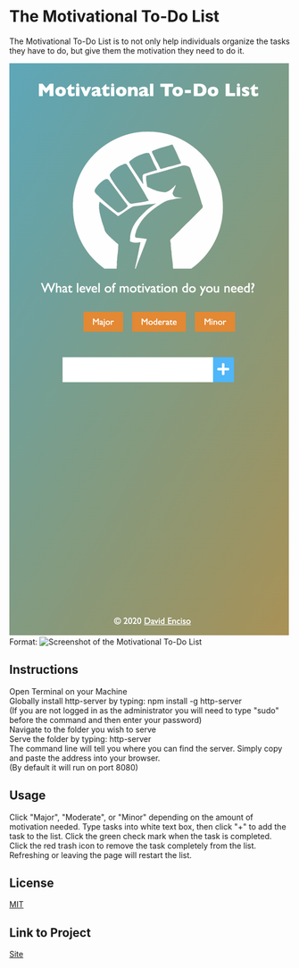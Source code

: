 # The Motivational To-Do List

The Motivational To-Do List is to not only help individuals organize the tasks they have to do, but give them the motivation they need to do it.

![Screenshot of App](/images/screenshot.png)
Format: ![Screenshot of the Motivational To-Do List](https://adoring-nightingale-88c7d9.netlify.app/)

## Instructions
Open Terminal on your Machine<br />
Globally install http-server by typing: npm install -g http-server<br />
(If you are not logged in as the administrator you will need to type "sudo" before the command and then enter your password)<br />
Navigate to the folder you wish to serve<br />
Serve the folder by typing: http-server<br />
The command line will tell you where you can find the server. Simply copy and paste the address into your browser.<br />
(By default it will run on port 8080)

## Usage

Click "Major", "Moderate", or "Minor" depending on the amount of motivation needed.
Type tasks into white text box, then click "+" to add the task to the list.
Click the green check mark when the task is completed.
Click the red trash icon to remove the task completely from the list.
Refreshing or leaving the page will restart the list.

## License

[MIT](https://choosealicense.com/licenses/mit/)

## Link to Project
[Site](https://adoring-nightingale-88c7d9.netlify.app/)
